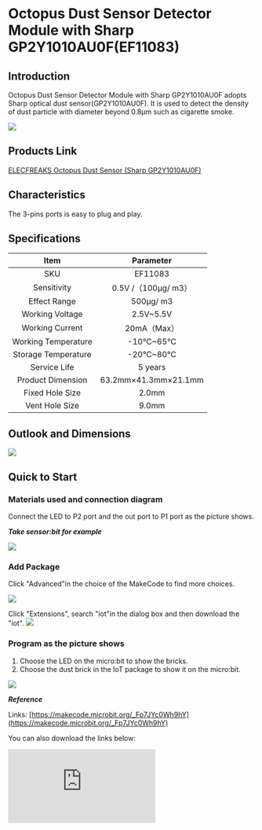 # Octopus Dust Sensor Detector Module with Sharp GP2Y1010AU0F(EF11083)

## Introduction

Octopus Dust Sensor Detector Module with Sharp GP2Y1010AU0F adopts Sharp optical dust sensor(GP2Y1010AU0F). It is used to detect the density of  dust particle with diameter beyond 0.8μm such as cigarette smoke.



 ![](./images/Y1K9tuE.jpg)

## Products Link

[ELECFREAKS Octopus Dust Sensor (Sharp GP2Y1010AU0F)](https://shop.elecfreaks.com/products/elecfreaks-octopus-dust-sensor-sharp-gp2y1010au0f?_pos=1&_sid=8cb8f5458&_ss=r)

## Characteristics

The 3-pins ports is easy to plug and play.

## Specifications


Item | Parameter
:-: | :-:
SKU|EF11083
Sensitivity|0.5V /（100μg/ m3）
Effect Range|500μg/ m3
Working Voltage|2.5V~5.5V
Working Current|20mA（Max）
Working Temperature|-10℃~65℃
Storage Temperature|-20℃~80℃
Service Life|5 years
Product Dimension|63.2mm×41.3mm×21.1mm
Fixed Hole Size|2.0mm
Vent Hole Size|9.0mm

## Outlook and Dimensions


 ![](./images/Vo0h74k.png)

## Quick to Start


### Materials used and connection diagram


 Connect the LED to P2 port and the out port to P1 port as the picture shows.

***Take sensor:bit for example***

 ![](./images/ugY3XVu.png)

### Add Package

Click "Advanced"in the choice of the MakeCode to find more choices.

![](./images/smtcNoB.png)

Click "Extensions", search "iot"in the dialog box and then download the "iot".
![](./images/GAN7O4X.png)


### Program as the picture shows
1. Choose the LED on the micro:bit to show the bricks.
2. Choose the dust brick in the IoT package to show it on the micro:bit.

 ![](./images/MF4stwK.png)

***Reference***

Links: [https://makecode.microbit.org/_Fp7JYc0Wh9hY](https://makecode.microbit.org/_Fp7JYc0Wh9hY)

You can also download the links below:


<div
    style={{
        position: 'relative',
        paddingBottom: '60%',
        overflow: 'hidden',
    }}
>
    <iframe
        src="https://makecode.microbit.org/_Fp7JYc0Wh9hY"
        frameborder="0"
        sandbox="allow-popups allow-forms allow-scripts allow-same-origin"
        style={{
            position: 'absolute',
            width: '100%',
            height: '100%',
        }}
    />
</div>


### Result
 The current value of the smoke level is showing on the micro:bit.

## Relevant Cases


## Technique Files
